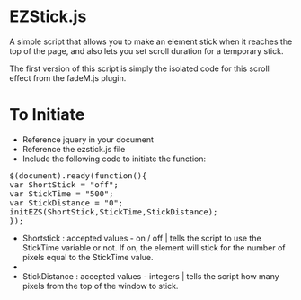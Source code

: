 EZStick.js
=======

A simple script that allows you to make an element stick when it reaches the top of the page, and also lets you set scroll duration for a temporary stick.

The first version of this script is simply the isolated code for this scroll effect from the fadeM.js plugin.

To Initiate
=======

- Reference jquery in your document
- Reference the ezstick.js file
- Include the following code to initiate the function:

<pre>
$(document).ready(function(){
var ShortStick = "off";
var StickTime = "500";
var StickDistance = "0";
initEZS(ShortStick,StickTime,StickDistance);
});
</pre>

- Shortstick : accepted values - on / off | tells the script to use the StickTime variable or not. If on, the element will stick for the number of pixels equal to the StickTime value.
- 
- StickDistance : accepted values - integers | tells the script how many pixels from the top of the window to stick.
